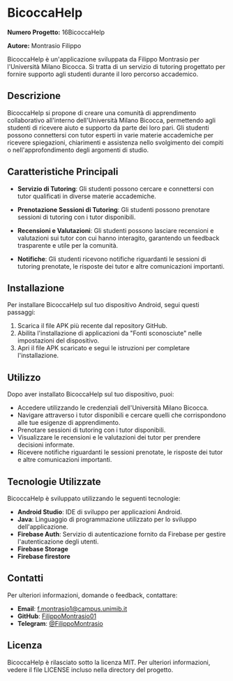 # BicoccaHelp

**Numero Progetto:** 16BicoccaHelp

**Autore:** Montrasio Filippo

BicoccaHelp è un'applicazione sviluppata da Filippo Montrasio per l'Università Milano Bicocca. Si tratta di un servizio di tutoring progettato per fornire supporto agli studenti durante il loro percorso accademico.

## Descrizione

BicoccaHelp si propone di creare una comunità di apprendimento collaborativo all'interno dell'Università Milano Bicocca, permettendo agli studenti di ricevere aiuto e supporto da parte dei loro pari. Gli studenti possono connettersi con tutor esperti in varie materie accademiche per ricevere spiegazioni, chiarimenti e assistenza nello svolgimento dei compiti o nell'approfondimento degli argomenti di studio.

## Caratteristiche Principali

- **Servizio di Tutoring**: Gli studenti possono cercare e connettersi con tutor qualificati in diverse materie accademiche.
  
- **Prenotazione Sessioni di Tutoring**: Gli studenti possono prenotare sessioni di tutoring con i tutor disponibili.

- **Recensioni e Valutazioni**: Gli studenti possono lasciare recensioni e valutazioni sui tutor con cui hanno interagito, garantendo un feedback trasparente e utile per la comunità.

- **Notifiche**: Gli studenti ricevono notifiche riguardanti le sessioni di tutoring prenotate, le risposte dei tutor e altre comunicazioni importanti.

## Installazione

Per installare BicoccaHelp sul tuo dispositivo Android, segui questi passaggi:

1. Scarica il file APK più recente dal repository GitHub.
2. Abilita l'installazione di applicazioni da "Fonti sconosciute" nelle impostazioni del dispositivo.
3. Apri il file APK scaricato e segui le istruzioni per completare l'installazione.

## Utilizzo

Dopo aver installato BicoccaHelp sul tuo dispositivo, puoi:

- Accedere utilizzando le credenziali dell'Università Milano Bicocca.
- Navigare attraverso i tutor disponibili e cercare quelli che corrispondono alle tue esigenze di apprendimento.
- Prenotare sessioni di tutoring con i tutor disponibili.
- Visualizzare le recensioni e le valutazioni dei tutor per prendere decisioni informate.
- Ricevere notifiche riguardanti le sessioni prenotate, le risposte dei tutor e altre comunicazioni importanti.

## Tecnologie Utilizzate

BicoccaHelp è sviluppato utilizzando le seguenti tecnologie:

- **Android Studio**: IDE di sviluppo per applicazioni Android.
- **Java**: Linguaggio di programmazione utilizzato per lo sviluppo dell'applicazione.
- **Firebase Auth**: Servizio di autenticazione fornito da Firebase per gestire l'autenticazione degli utenti.
- **Firebase Storage**
- **Firebase firestore**
## Contatti

Per ulteriori informazioni, domande o feedback, contattare:

- **Email**: [f.montrasio1@campus.unimib.it](mailto:f.montrasio1@campus.unimib.it)
- **GitHub**: [FilippoMontrasio01](https://github.com/FilippoMontrasio01)
- **Telegram**: [@FilippoMontrasio](https://t.me/FilippoMontrasio)

## Licenza

BicoccaHelp è rilasciato sotto la licenza MIT. Per ulteriori informazioni, vedere il file LICENSE incluso nella directory del progetto.
